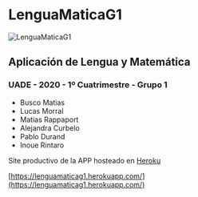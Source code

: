 # LenguaMaticaG1

![LenguaMaticaG1](https://raw.githubusercontent.com/buscoma/lenguamaticag1/master/public/logox256.png)

## Aplicación de Lengua y Matemática

### UADE - 2020 - 1º Cuatrimestre - Grupo 1

- Busco Matias
- Lucas Morral
- Matias Rappaport
- Alejandra Curbelo
- Pablo Durand
- Inoue Rintaro

Site productivo de la APP hosteado en [Heroku](https://www.heroku.com)

[https://lenguamaticag1.herokuapp.com/](https://lenguamaticag1.herokuapp.com/)